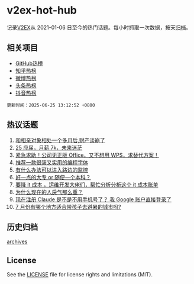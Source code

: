 # v2ex-hot-hub

 记录[V2EX](https://www.v2ex.com/)从 2021-01-06 日至今的热门话题。每小时抓取一次数据，按天[归档](archives)。
 
 ## 相关项目

- [GitHub热榜](https://github.com/snaildev/github-hot-hub)
- [知乎热榜](https://github.com/snaildev/zhihu-hot-hub)
- [微博热榜](https://github.com/snaildev/weibo-hot-hub)
- [头条热榜](https://github.com/snaildev/toutiao-hot-hub)
- [抖音热榜](https://github.com/snaildev/douyin-hot-hub)


 `更新时间：2025-06-25 13:12:52 +0800`

## 热议话题

1. [和相亲对象相处一个多月后,财产谈崩了](https://www.v2ex.com/t/1140837)
1. [25 应届，月薪 7k，未来迷茫](https://www.v2ex.com/t/1140656)
1. [紧急求助！公司无正版 Office，又不想用 WPS，求替代方案！](https://www.v2ex.com/t/1140670)
1. [推荐一款很装又实用的编程字体](https://www.v2ex.com/t/1140755)
1. [有什么办法可以进入路边的监控](https://www.v2ex.com/t/1140795)
1. [好一点的大专 or 随便一个本科？](https://www.v2ex.com/t/1140862)
1. [要降 it 成本 ，运维开发大佬们，帮忙分析分析这个 it 成本账单](https://www.v2ex.com/t/1140804)
1. [为什么现在的人戾气那么重？](https://www.v2ex.com/t/1140854)
1. [现在注册 Claude 是不是不用手机号了？ 我 Google 账户直接登录了](https://www.v2ex.com/t/1140689)
1. [7 月份有哪个地方适合带孩子去避暑的城市吗?](https://www.v2ex.com/t/1140682)

## 历史归档

[archives](archives)

## License

See the [LICENSE](LICENSE) file for license rights and limitations (MIT).
